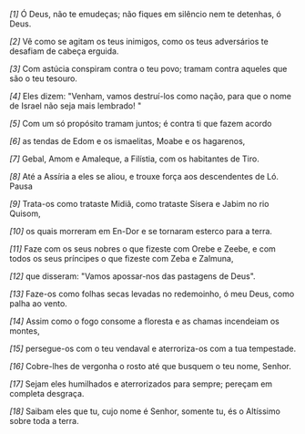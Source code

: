 *[1]* Ó Deus, não te emudeças; não fiques em silêncio nem te detenhas, ó Deus.

*[2]* Vê como se agitam os teus inimigos, como os teus adversários te desafiam de cabeça erguida.

*[3]* Com astúcia conspiram contra o teu povo; tramam contra aqueles que são o teu tesouro.

*[4]* Eles dizem: "Venham, vamos destruí-los como nação, para que o nome de Israel não seja mais lembrado! "

*[5]* Com um só propósito tramam juntos; é contra ti que fazem acordo

*[6]* as tendas de Edom e os ismaelitas, Moabe e os hagarenos,

*[7]* Gebal, Amom e Amaleque, a Filístia, com os habitantes de Tiro.

*[8]* Até a Assíria a eles se aliou, e trouxe força aos descendentes de Ló. Pausa

*[9]* Trata-os como trataste Midiã, como trataste Sísera e Jabim no rio Quisom,

*[10]* os quais morreram em En-Dor e se tornaram esterco para a terra.

*[11]* Faze com os seus nobres o que fizeste com Orebe e Zeebe, e com todos os seus príncipes o que fizeste com Zeba e Zalmuna,

*[12]* que disseram: "Vamos apossar-nos das pastagens de Deus".

*[13]* Faze-os como folhas secas levadas no redemoinho, ó meu Deus, como palha ao vento.

*[14]* Assim como o fogo consome a floresta e as chamas incendeiam os montes,

*[15]* persegue-os com o teu vendaval e aterroriza-os com a tua tempestade.

*[16]* Cobre-lhes de vergonha o rosto até que busquem o teu nome, Senhor.

*[17]* Sejam eles humilhados e aterrorizados para sempre; pereçam em completa desgraça.

*[18]* Saibam eles que tu, cujo nome é Senhor, somente tu, és o Altíssimo sobre toda a terra.

